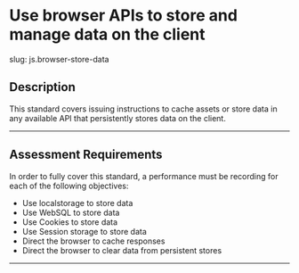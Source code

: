 # Use browser APIs to store and manage data on the client

slug: js.browser-store-data

## Description
This standard covers issuing instructions to cache assets or store data in any available API that persistently stores data on the client.

---
## Assessment Requirements
In order to fully cover this standard, a performance must be recording for each of the following objectives:

- Use localstorage to store data
- Use WebSQL to store data
- Use Cookies to store data
- Use Session storage to store data
- Direct the browser to cache responses
- Direct the browser to clear data from persistent stores

---
